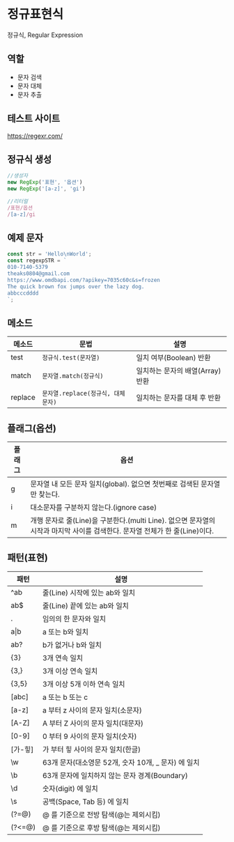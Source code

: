 # 정규표현식

정규식, Regular Expression

## 역할

- 문자 검색
- 문자 대체
- 문자 추출

## 테스트 사이트

https://regexr.com/

## 정규식 생성

```js
//생성자
new RegExp('표현', '옵션')
new RegExp('[a-z]', 'gi')

//리터럴
/표현/옵션
/[a-z]/gi
```

## 예제 문자
```js
const str = 'Hello\nWorld';
const regexpSTR = `
010-7140-5379
theaks0804@gmail.com
https://www.omdbapi.com/?apikey=7035c60c&s=frozen
The quick brown fox jumps over the lazy dog.
abbcccdddd
`;
```

## 메소드

메소드 | 문법 | 설명
--|--|--
test | `정규식.test(문자열)` | 일치 여부(Boolean) 반환
match | `문자열.match(정규식)` | 일치하는 문자의 배열(Array) 반환
replace | `문자열.replace(정규식, 대체문자)` | 일치하는 문자를 대체 후 반환


## 플래그(옵션)

플래그 | 옵션
--|--
g | 문자열 내 모든 문자 일치(global). 없으면 첫번째로 검색된 문자열만 찾는다.
i | 대소문자를 구분하지 않는다.(ignore case)
m | 개행 문자로 줄(Line)을 구분한다.(multi Line). 없으면 문자열의 시작과 마지막 사이를 검색한다. 문자열 전체가 한 줄(Line)이다.

## 패턴(표현)

패턴|설명
--|--
^ab | 줄(Line) 시작에 있는 ab와 일치
ab$ | 줄(Line) 끝에 있는 ab와 일치
. | 임의의 한 문자와 일치
a\|b | a 또는 b와 일치
ab? | b가 없거나 b와 일치
{3} | 3개 연속 일치
{3,} | 3개 이상 연속 일치
{3,5} | 3개 이상 5개 이하 연속 일치
[abc] | a 또는 b 또는 c
[a-z] | a 부터 z 사이의 문자 일치(소문자)
[A-Z] | A 부터 Z 사이의 문자 일치(대문자)
[0-9] | 0 부터 9 사이의 문자 일치(숫자)
[가-힣] | 가 부터 힣 사이의 문자 일치(한글)
\w | 63개 문자(대소영문 52개, 숫자 10개, _ 문자) 에 일치
\b | 63개 문자에 일치하지 않는 문자 경계(Boundary)
\d | 숫자(digit) 에 일치
\s | 공백(Space, Tab 등) 에 일치
(?=@) | @ 를 기준으로 전방 탐색(@는 제외시킴)
(?<=@) | @ 를 기준으로 후방 탐색(@는 제외시킴)